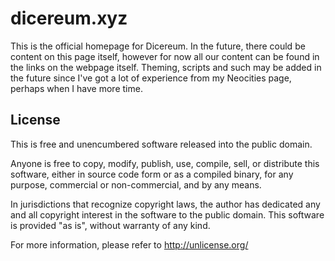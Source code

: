 # dicereum.xyz

This is the official homepage for Dicereum. In the future, there could be content on this page itself, however for now all our content can be found in the links on the webpage itself.
Theming, scripts and such may be added in the future since I've got a lot of experience from my Neocities page, perhaps when I have more time.

## License

This is free and unencumbered software released into the public domain.

Anyone is free to copy, modify, publish, use, compile, sell, or distribute this software, either in source code form or as a compiled binary, for any purpose, commercial or non-commercial, and by any means.

In jurisdictions that recognize copyright laws, the author has dedicated any and all copyright interest in the software to the public domain. This software is provided "as is", without warranty of any kind.

For more information, please refer to <http://unlicense.org/>

